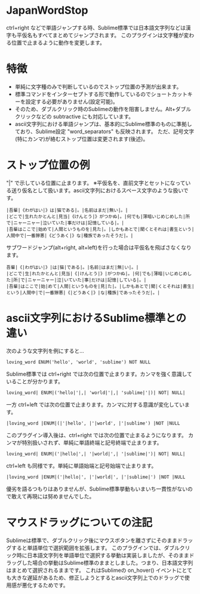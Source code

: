 # JapanWordStop

ctrl+right などで単語ジャンプする時、Sublime標準では日本語文字列などは漢字も平仮名もすべてまとめてジャンプされます。
このプラグインは文字種が変わる位置で止まるように動作を変更します。

# 特徴

- 単純に文字種のみで判断しているのでストップ位置の予測が出来ます。
- 標準コマンドをインターセプトする形で動作しているのでショートカットキーを設定する必要がありません(設定可能)。
- そのため、ダブルクリック時のSublimeの動作を阻害しません。Alt+ダブルクリックなどの subtractive にも対応しています。
- ascii文字列における単語ジャンプは、基本的にSublime標準のものに準拠しており、Sublime設定 "word_separators" も反映されます。
ただ、記号文字(特にカンマ)が絡むストップ位置は変更されます(後述)。

# ストップ位置の例

"|" で示している位置に止まります。
※平仮名を、直前文字とセットになっている送り仮名として扱います。ascii文字列におけるスペース文字のような扱いです。
```
|吾輩|《わがはい|》は|猫である|。|名前はまだ|無い|。|
|どこで|生れたかとんと|見当|《けんとう|》がつかぬ|。|何でも|薄暗いじめじめした|所で|ニャーニャー|泣いていた|事だけは|記憶している|。|
|吾輩はここで|始めて|人間というものを|見た|。|しかもあとで|聞くとそれは|書生という|人間中で|一番獰悪|《どうあく|》な|種族であったそうだ|。|
```

サブワードジャンプ(alt+right, alt+left)を行った場合は平仮名を飛ばさなくなります。
```
吾輩|《|わがはい|》|は|猫|である|。|名前|はまだ|無|い|。|
|どこで|生|れたかとんと|見当|《|けんとう|》|がつかぬ|。|何|でも|薄暗|いじめじめした|所|で|ニャーニャー|泣|いていた|事|だけは|記憶|している|。|
|吾輩|はここで|始|めて|人間|というものを|見|た|。|しかもあとで|聞|くとそれは|書生|という|人間中|で|一番獰悪|《|どうあく|》|な|種族|であったそうだ|。|
```

# ascii文字列におけるSublime標準との違い

次のような文字列を例にすると...
```
loving_word ENUM('hello', 'world', 'sublime') NOT NULL
```

Sublime標準では ctrl+right では次の位置で止まります。カンマを強く意識していることが分かります。
```
loving_word| ENUM|('hello|'|,| 'world|'|,| 'sublime|'|)| NOT| NULL|
```
一方 ctrl+left では次の位置で止まります。カンマに対する意識が変化しています。
```
|loving_word |ENUM|(|'|hello', |'|world', |'|sublime') |NOT |NULL
```

このプラグイン導入後は、ctrl+right では次の位置で止まるようになります。
カンマが特別扱いされず、単純に単語終端と記号終端で止まります。
```
loving_word| ENUM|('|hello|',| '|world|',| '|sublime|')| NOT| NULL|
```
ctrl+left も同様です。単純に単語始端と記号始端で止まります。
```
|loving_word |ENUM|('|hello|', |'|world|', |'|sublime|') |NOT |NULL
```

優劣を語るつもりはありませんが、Sublime標準挙動もいまいち一貫性がないので敢えて再現には努めませんでした。

# マウスドラッグについての注記

Sublimeは標準で、ダブルクリック後にマウスボタンを離さずにそのままドラッグすると単語単位で選択範囲を拡張します。
このプラグインでは、ダブルクリック時に日本語文字列を単語単位で選択する挙動は実装しましたが、そのままドラッグした場合の挙動はSublime標準のままとしました。つまり、日本語文字列はまとめて選択されるままです。
これはSublimeの on_hover() イベントにとても大きな遅延があるため、修正しようとするとascii文字列上でのドラッグで使用感が悪化するためです。

